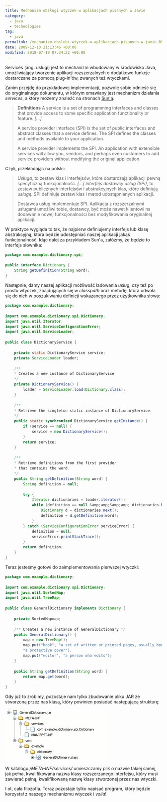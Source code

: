 ```yaml
---
title: Mechanizm obsługi wtyczek w aplikacjach pisanych w Javie
category:
  - java
  - technologies
tag:
  - java
permalink: /mechanizm-obslubi-wtyczek-w-aplikacjach-pisanych-w-javie-89.html
date: 2009-12-10 21:13:46 +00:00
modified: 2018-07-19 07:34:22 +00:00
---
```



Services (ang. usługi) jest to mechanizm wbudowany w środowisko Java, umożliwiający tworzenie aplikacji rozszerzalnych o dodatkowe funkcje dostarczane za pomocą plug-in'ów, zwanych też wtyczkami.

Zanim przejdę do przykładowej implementacji, pozwolę sobie odnieść się do oryginalnego dokumentu, w którym omawiany jest mechanizm działania *services*, a który możemy znaleźć na stronach [Sun'a](http://java.sun.com/developer/technicalArticles/javase/extensible/).

<!--more-->

> **Definitions**
> A service is a set of programming interfaces and classes that provide access to some specific application functionality or feature. *[…]*
>
> A service provider interface (SPI) is the set of public interfaces and abstract classes that a service defines. The SPI defines the classes and methods available to your application.
>
> A service provider implements the SPI. An application with extensible services will allow you, vendors, and perhaps even customers to add service providers without modifying the original application.

Czyli, przekładając na polski:

> *Usługa,* to zestaw klas i interfejsów, które dostarczają aplikacji pewną specyficzną funkcjonalność. *[…]*
> *Interfejs dostawcy usług (SPI)*, to zestaw publicznych interfejsów i abstrakcyjnych klas, które definiują *usługę*. SPI definiuje zestaw klas i metod udostępnianych aplikacji.
>
> Dostawca usług implementuje SPI. Aplikacja z rozszerzalnymi usługami umożliwi tobie, dostawcy, być może nawet klientowi na dodawanie nowej funkcjonalności bez modyfikowania oryginalnej aplikacji.

W praktyce wygląda to tak, że najpierw definiujemy interfejs lub klasę abstrakcyjną, która będzie udostępniać naszej aplikacji jakąś funkcjonalność. Idąc dalej za przykładem Sun'a, załóżmy, że będzie to interfejs słownika:

```java
package com.example.dictionary.spi;

public interface Dictionary {
    String getDefinition(String word);
}
```

Następnie, damy naszej aplikacji możliwość ładowania *usług*, czy też po prostu wtyczek, znajdujących się w *classpath* oraz metodę, która odwoła się do nich w poszukiwaniu definicji wskazanego przez użytkownika słowa:

```java
package com.example.dictionary;

import com.example.dictionary.spi.Dictionary;
import java.util.Iterator;
import java.util.ServiceConfigurationError;
import java.util.ServiceLoader;

public class DictionaryService {

    private static DictionaryService service;
    private ServiceLoader loader;

    /**
    * Creates a new instance of DictionaryService
    */
    private DictionaryService() {
        loader = ServiceLoader.load(Dictionary.class);
    }

    /**
    * Retrieve the singleton static instance of DictionaryService.
    */
    public static synchronized DictionaryService getInstance() {
        if (service == null) {
            service = new DictionaryService();
        }
        return service;
    }

    /**
    * Retrieve definitions from the first provider
    * that contains the word.
    */
    public String getDefinition(String word) {
        String definition = null;

        try {
            Iterator dictionaries = loader.iterator();
            while (definition == null &amp;amp;&amp;amp; dictionaries.hasNext()) {
                Dictionary d = dictionaries.next();
                definition = d.getDefinition(word);
            }
        } catch (ServiceConfigurationError serviceError) {
            definition = null;
            serviceError.printStackTrace();
        }
        return definition;
    }
}
```

Teraz jesteśmy gotowi do zaimplementowania pierwszej wtyczki:

```java
package com.example.dictionary;

import com.example.dictionary.spi.Dictionary;
import java.util.SortedMap;
import java.util.TreeMap;

public class GeneralDictionary implements Dictionary {

    private SortedMapmap;

    /** Creates a new instance of GeneralDictionary */
    public GeneralDictionary() {
        map = new TreeMap();
        map.put("book", "a set of written or printed pages, usually bound with " +
        "a protective cover");
        map.put("editor", "a person who edits");
    }

    public String getDefinition(String word) {
        return map.get(word);
    }
}
```

Gdy już to zrobimy, pozostaje nam tylko zbudowanie pliku JAR ze stworzoną przez nas klasą, który powinien posiadać następującą strukturę:

![Zawartość pliku JAR](/assets/images/uploads/2009/12/jarcontent.gif)

W katalogu */META-INF/services/* umieszczamy plik o nazwie takiej samej, jak pełna, kwalifikowana nazwa klasy rozszerzanego interfejsu, który musi zawierać pełną, kwalifikowaną nazwę klasy stworzonej przez nas wtyczki.

I ot, cała filozofia. Teraz pozostaje tylko napisać program, który będzie korzystał z naszego mechanizmu wtyczek i *voila*!
